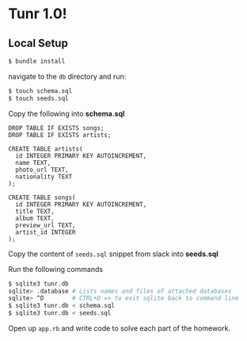 # Tunr 1.0!

## Local Setup

```bash
$ bundle install
```

navigate to the `db` directory and run:
```bash
$ touch schema.sql
$ touch seeds.sql
```
Copy the following into **schema.sql**
```
DROP TABLE IF EXISTS songs;
DROP TABLE IF EXISTS artists;

CREATE TABLE artists(
  id INTEGER PRIMARY KEY AUTOINCREMENT,
  name TEXT,
  photo_url TEXT,
  nationality TEXT
);

CREATE TABLE songs(
  id INTEGER PRIMARY KEY AUTOINCREMENT,
  title TEXT,
  album TEXT,
  preview_url TEXT,
  artist_id INTEGER
);
```
Copy the content of `seeds.sql` snippet from slack into **seeds.sql**

Run the following commands
```bash
$ sqlite3 tunr.db
sqlite> .database # Lists names and files of attached databases
sqlite> ^D        # CTRL+D => to exit sqlite back to command line
$ sqlite3 tunr.db < schema.sql
$ sqlite3 tunr.db < seeds.sql
```

Open up `app.rb` and write code to solve each part of the homework.
